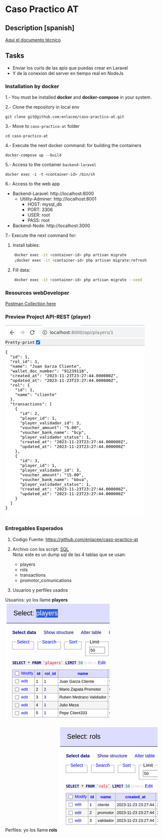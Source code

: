 
# Caso Practico AT

## Description [spanish]

[ Aquí el documento técnico ](./docs/caso-practico-AT.pdf)

## Tasks

- Enviar los curls de las apis que puedas crear en Laravel
- Y de la conexion del server en tiempo real en NodeJs

### Installation by docker

1.- You must be installed **docker** and **docker-compose** in your system.

2.- Clone the repository in local env

    git clone git@github.com:enlacee/caso-practico-at.git

3.- Move to `caso-practico-at` folder

    cd caso-practico-at

4.- Execute the next docker command: for building the containers

    docker-compose up --build

5.- Access to the container `backend-laravel`

    docker exec -i -t <container-id> /bin/sh

6.- Access to the web app

* Backend-Laravel: http://localhost:8000
    * Utility-Adminer: http://localhost:8001
        - HOST: mysql_db
        - PORT: 3306
        - USER: root
        - PASS: root
* Backend-Node: http://localhost:3000

7.- Execute the next command for:

1. Install tables:

```bash
    docker exec -it <container-id> php artisan migrate
    ;docker exec -it <container-id> php artisan migrate:refresh
```

2. Fill data:

```bash
    docker exec -it <container-id> php artisan migrate --seed
```

### Resources webDeveloper

[Postman Collection here](./docs/postman-collection/Caso-Practico-API-REST.postman_collection.json)


### Preview Project API-REST (player)

![preview](./docs/thumbnail.png)


### Entregables Esperados

1. Codigo Fuente: https://github.com/enlacee/caso-practico-at

2. Archivo con los script: [SQL](./docs/laravel_docker.sql)  
Nota: este es un dump sql de las 4 tablas que se usan:
    - players
    - rols
    - transactions
    - promotor_comunications

3. Usuarios y perfiles usados

Usuarios: yo los llame **players**
![usuarios](./docs/players.table.png)

Perfiles: yo los llame **rols**
![rols](./docs/roles.table.png)